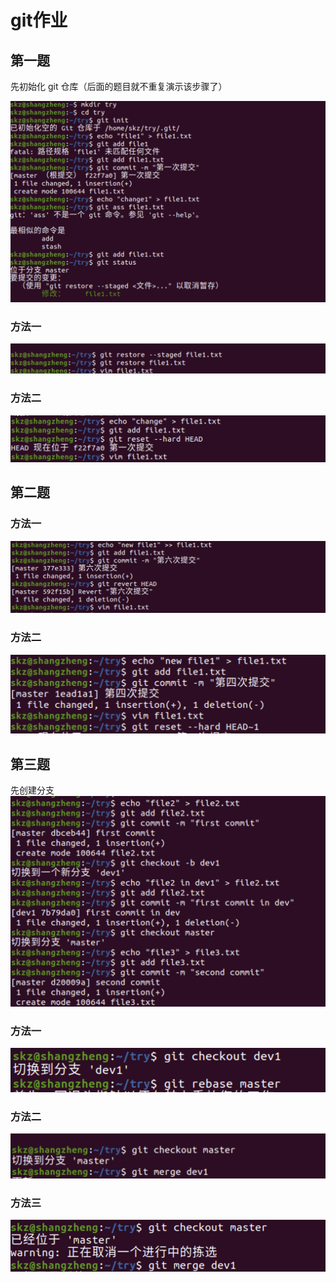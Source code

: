 # git作业

## 第一题
先初始化 git 仓库（后面的题目就不重复演示该步骤了）

![这是图片](./1.2.png)  

### 方法一
![这是图片](./1.1.png)

### 方法二
![这是图片](./2.png)

## 第二题
### 方法一
![这是图片](./3.png)

### 方法二
![这是图片](./4.png)

## 第三题
先创建分支
![这是图片](./5.png)

### 方法一
![这是图片](./6.png)

### 方法二
![这是图片](./7.png)

### 方法三
![这是图片](./8.png)
